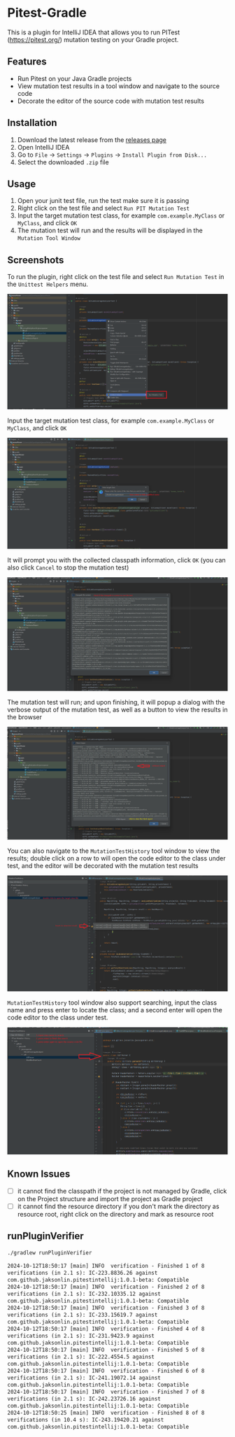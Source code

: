 # Pitest-Gradle

<!-- Plugin description -->
This is a plugin for IntelliJ IDEA that allows you to run PITest (https://pitest.org/) mutation testing on your Gradle project.
<!-- Plugin description end -->

## Features
- Run Pitest on your Java Gradle projects
- View mutation test results in a tool window and navigate to the source code
- Decorate the editor of the source code with mutation test results

## Installation

1. Download the latest release from the [releases page]()
2. Open IntelliJ IDEA
3. Go to `File` -> `Settings` -> `Plugins` -> `Install Plugin from Disk...`
4. Select the downloaded `.zip` file

## Usage

1. Open your junit test file, run the test make sure it is passing
2. Right click on the test file and select `Run PIT Mutation Test`
3. Input the target mutation test class, for example `com.example.MyClass` or `MyClass`, and click `OK`
4. The mutation test will run and the results will be displayed in the `Mutation Tool Window`

## Screenshots


To run the plugin, right click on the test file and select `Run Mutation Test` in the `Unittest Helpers` menu.

![run pitest](./screenshots/1.png)


Input the target mutation test class, for example `com.example.MyClass` or `MyClass`, and click `OK`

![input target class](./screenshots/2.png)

It will prompt you with the collected classpath information, click `OK` (you can also click `Cancel` to stop the mutation test)

![classpath](./screenshots/3.png)

The mutation test will run; and upon finishing, it will popup a dialog with the verbose output of the mutation test, as well as a button to view the results in the browser

![mutation test results](./screenshots/4.png)

You can also navigate to the `MutationTestHistory` tool window to view the results; 
double click on a row to will open the code editor to the class under test, and the editor will be decorated with the mutation test results

![mutation test history](./screenshots/5.png)

`MutationTestHistory` tool window also support searching, input the class name and press enter to locate the class; and a second enter will open the code editor to the class under test.

![search](./screenshots/6.png)




## Known Issues

- [ ] it cannot find the classpath if the project is not managed by Gradle, click on the Project structure and import the project as Gradle project
- [ ] it cannot find the resource directory if you don't mark the directory as resource root, right click on the directory and mark as resource root

## runPluginVerifier

```shell
./gradlew runPluginVerifier
```
```
2024-10-12T18:50:17 [main] INFO  verification - Finished 1 of 8 verifications (in 2.1 s): IC-223.8836.26 against com.github.jaksonlin.pitestintellij:1.0.1-beta: Compatible
2024-10-12T18:50:17 [main] INFO  verification - Finished 2 of 8 verifications (in 2.1 s): IC-232.10335.12 against com.github.jaksonlin.pitestintellij:1.0.1-beta: Compatible
2024-10-12T18:50:17 [main] INFO  verification - Finished 3 of 8 verifications (in 2.1 s): IC-233.15619.7 against com.github.jaksonlin.pitestintellij:1.0.1-beta: Compatible
2024-10-12T18:50:17 [main] INFO  verification - Finished 4 of 8 verifications (in 2.1 s): IC-231.9423.9 against com.github.jaksonlin.pitestintellij:1.0.1-beta: Compatible
2024-10-12T18:50:17 [main] INFO  verification - Finished 5 of 8 verifications (in 2.1 s): IC-222.4554.5 against com.github.jaksonlin.pitestintellij:1.0.1-beta: Compatible
2024-10-12T18:50:17 [main] INFO  verification - Finished 6 of 8 verifications (in 2.1 s): IC-241.19072.14 against com.github.jaksonlin.pitestintellij:1.0.1-beta: Compatible
2024-10-12T18:50:17 [main] INFO  verification - Finished 7 of 8 verifications (in 2.1 s): IC-242.23726.16 against com.github.jaksonlin.pitestintellij:1.0.1-beta: Compatible
2024-10-12T18:50:25 [main] INFO  verification - Finished 8 of 8 verifications (in 10.4 s): IC-243.19420.21 against com.github.jaksonlin.pitestintellij:1.0.1-beta: Compatible

```